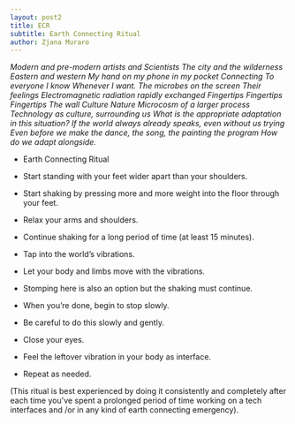 ```yaml
---
layout: post2
title: ECR
subtitle: Earth Connecting Ritual
author: Zjana Muraro
---
```


*Modern and pre-modern artists and Scientists The city and the wilderness Eastern and western My hand on my phone in my pocket Connecting To everyone I know Whenever I want. The microbes on the screen Their feelings Electromagnetic radiation rapidly exchanged Fingertips Fingertips Fingertips The wall Culture Nature Microcosm of a larger process Technology as culture, surrounding us What is the appropriate adaptation in this situation? If the world always already speaks, even without us trying Even before we make the dance, the song, the painting the program How do we adapt alongside.*

- Earth Connecting Ritual
 
- Start standing with your feet wider apart than your shoulders.
- Start shaking by pressing more and more weight into the floor through your feet. 
- Relax your arms and shoulders.
- Continue shaking for a long period of time (at least 15 minutes).
- Tap into the world’s vibrations.
- Let your body and limbs move with the vibrations.
- Stomping here is also an option but the shaking must continue.
- When you’re done, begin to stop slowly.
- Be careful to do this slowly and gently.
- Close your eyes.
- Feel the leftover vibration in your body as interface.
- Repeat as needed.

(This ritual is best experienced by doing it consistently and completely after each time you've spent a prolonged period of time working on a tech interfaces and /or in any kind of earth connecting emergency).
 

